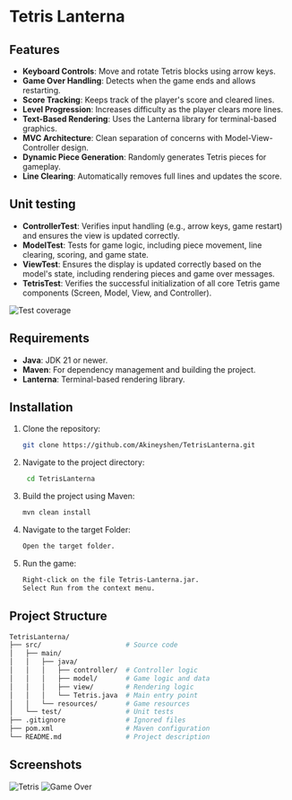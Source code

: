 # Tetris Lanterna

## Features
- **Keyboard Controls**: Move and rotate Tetris blocks using arrow keys.
- **Game Over Handling**: Detects when the game ends and allows restarting.
- **Score Tracking**: Keeps track of the player's score and cleared lines.
- **Level Progression**: Increases difficulty as the player clears more lines.
- **Text-Based Rendering**: Uses the Lanterna library for terminal-based graphics.
- **MVC Architecture**: Clean separation of concerns with Model-View-Controller design.
- **Dynamic Piece Generation**: Randomly generates Tetris pieces for gameplay.
- **Line Clearing**: Automatically removes full lines and updates the score.

## Unit testing
- **ControllerTest**: Verifies input handling (e.g., arrow keys, game restart) and ensures the view is updated correctly.
- **ModelTest**: Tests for game logic, including piece movement, line clearing, scoring, and game state.
- **ViewTest**: Ensures the display is updated correctly based on the model's state, including rendering pieces and game over messages.
- **TetrisTest**: Verifies the successful initialization of all core Tetris game components (Screen, Model, View, and Controller).

<img src="https://i.imgur.com/B5bAgtr.png" alt="Test coverage">

## Requirements
- **Java**: JDK 21 or newer.
- **Maven**: For dependency management and building the project.
- **Lanterna**: Terminal-based rendering library.

## Installation
1. Clone the repository:
   ```bash
   git clone https://github.com/Akineyshen/TetrisLanterna.git
   ```
2. Navigate to the project directory:
   ```bash
    cd TetrisLanterna
    ```
3. Build the project using Maven:
    ```bash
    mvn clean install
    ```
4. Navigate to the target Folder:
    ```bash
   Open the target folder.
   ```
5. Run the game:
    ```bash
   Right-click on the file Tetris-Lanterna.jar.
   Select Run from the context menu.
    ```

## Project Structure
```bash
TetrisLanterna/
├── src/                     # Source code
│   ├── main/
│   │   ├── java/
│   │   │   ├── controller/  # Controller logic
│   │   │   ├── model/       # Game logic and data
│   │   │   ├── view/        # Rendering logic
│   │   │   └── Tetris.java  # Main entry point
│   │   └── resources/       # Game resources
│   └── test/                # Unit tests
├── .gitignore               # Ignored files
├── pom.xml                  # Maven configuration
└── README.md                # Project description
```

## Screenshots

<img src="https://i.imgur.com/VGh9XDu.png" alt="Tetris">

<img src="https://i.imgur.com/vyhFmev.png" alt="Game Over">
